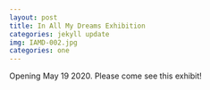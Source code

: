 ```yaml
---
layout: post
title: In All My Dreams Exhibition
categories: jekyll update
img: IAMD-002.jpg
categories: one
---
```


Opening May 19 2020. Please come see this exhibit!
